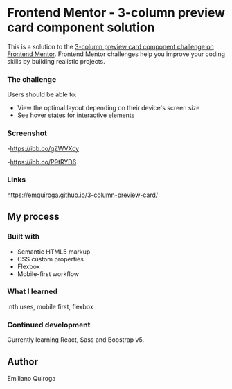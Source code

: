 # Frontend Mentor - 3-column preview card component solution

This is a solution to the [3-column preview card component challenge on Frontend Mentor](https://www.frontendmentor.io/challenges/3column-preview-card-component-pH92eAR2-). Frontend Mentor challenges help you improve your coding skills by building realistic projects.

### The challenge

Users should be able to:

- View the optimal layout depending on their device's screen size
- See hover states for interactive elements

### Screenshot

-https://ibb.co/gZWVXcy

-https://ibb.co/P9tRYD6

### Links

https://emquiroga.github.io/3-column-preview-card/

## My process

### Built with

- Semantic HTML5 markup
- CSS custom properties
- Flexbox
- Mobile-first workflow

### What I learned

:nth uses, mobile first, flexbox

### Continued development

Currently learning React, Sass and Boostrap v5.

## Author

Emiliano Quiroga
